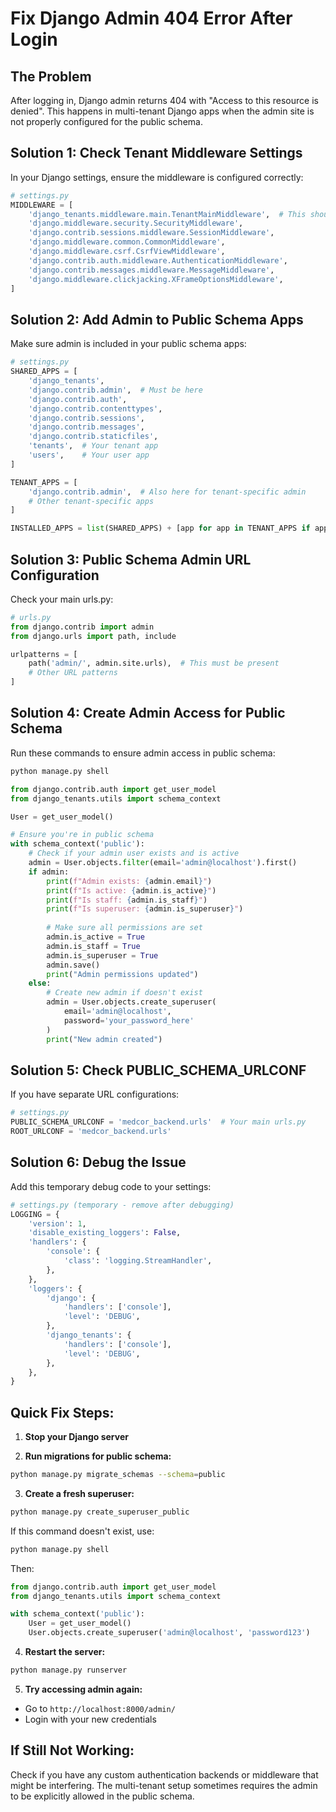 # Fix Django Admin 404 Error After Login

## The Problem
After logging in, Django admin returns 404 with "Access to this resource is denied". This happens in multi-tenant Django apps when the admin site is not properly configured for the public schema.

## Solution 1: Check Tenant Middleware Settings

In your Django settings, ensure the middleware is configured correctly:

```python
# settings.py
MIDDLEWARE = [
    'django_tenants.middleware.main.TenantMainMiddleware',  # This should be first
    'django.middleware.security.SecurityMiddleware',
    'django.contrib.sessions.middleware.SessionMiddleware',
    'django.middleware.common.CommonMiddleware',
    'django.middleware.csrf.CsrfViewMiddleware',
    'django.contrib.auth.middleware.AuthenticationMiddleware',
    'django.contrib.messages.middleware.MessageMiddleware',
    'django.middleware.clickjacking.XFrameOptionsMiddleware',
]
```

## Solution 2: Add Admin to Public Schema Apps

Make sure admin is included in your public schema apps:

```python
# settings.py
SHARED_APPS = [
    'django_tenants',
    'django.contrib.admin',  # Must be here
    'django.contrib.auth',
    'django.contrib.contenttypes',
    'django.contrib.sessions',
    'django.contrib.messages',
    'django.contrib.staticfiles',
    'tenants',  # Your tenant app
    'users',    # Your user app
]

TENANT_APPS = [
    'django.contrib.admin',  # Also here for tenant-specific admin
    # Other tenant-specific apps
]

INSTALLED_APPS = list(SHARED_APPS) + [app for app in TENANT_APPS if app not in SHARED_APPS]
```

## Solution 3: Public Schema Admin URL Configuration

Check your main urls.py:

```python
# urls.py
from django.contrib import admin
from django.urls import path, include

urlpatterns = [
    path('admin/', admin.site.urls),  # This must be present
    # Other URL patterns
]
```

## Solution 4: Create Admin Access for Public Schema

Run these commands to ensure admin access in public schema:

```bash
python manage.py shell
```

```python
from django.contrib.auth import get_user_model
from django_tenants.utils import schema_context

User = get_user_model()

# Ensure you're in public schema
with schema_context('public'):
    # Check if your admin user exists and is active
    admin = User.objects.filter(email='admin@localhost').first()
    if admin:
        print(f"Admin exists: {admin.email}")
        print(f"Is active: {admin.is_active}")
        print(f"Is staff: {admin.is_staff}")
        print(f"Is superuser: {admin.is_superuser}")
        
        # Make sure all permissions are set
        admin.is_active = True
        admin.is_staff = True
        admin.is_superuser = True
        admin.save()
        print("Admin permissions updated")
    else:
        # Create new admin if doesn't exist
        admin = User.objects.create_superuser(
            email='admin@localhost',
            password='your_password_here'
        )
        print("New admin created")
```

## Solution 5: Check PUBLIC_SCHEMA_URLCONF

If you have separate URL configurations:

```python
# settings.py
PUBLIC_SCHEMA_URLCONF = 'medcor_backend.urls'  # Your main urls.py
ROOT_URLCONF = 'medcor_backend.urls'
```

## Solution 6: Debug the Issue

Add this temporary debug code to your settings:

```python
# settings.py (temporary - remove after debugging)
LOGGING = {
    'version': 1,
    'disable_existing_loggers': False,
    'handlers': {
        'console': {
            'class': 'logging.StreamHandler',
        },
    },
    'loggers': {
        'django': {
            'handlers': ['console'],
            'level': 'DEBUG',
        },
        'django_tenants': {
            'handlers': ['console'],
            'level': 'DEBUG',
        },
    },
}
```

## Quick Fix Steps:

1. **Stop your Django server**

2. **Run migrations for public schema:**
```bash
python manage.py migrate_schemas --schema=public
```

3. **Create a fresh superuser:**
```bash
python manage.py create_superuser_public
```

If this command doesn't exist, use:
```bash
python manage.py shell
```
Then:
```python
from django.contrib.auth import get_user_model
from django_tenants.utils import schema_context

with schema_context('public'):
    User = get_user_model()
    User.objects.create_superuser('admin@localhost', 'password123')
```

4. **Restart the server:**
```bash
python manage.py runserver
```

5. **Try accessing admin again:**
- Go to `http://localhost:8000/admin/`
- Login with your new credentials

## If Still Not Working:

Check if you have any custom authentication backends or middleware that might be interfering. The multi-tenant setup sometimes requires the admin to be explicitly allowed in the public schema.